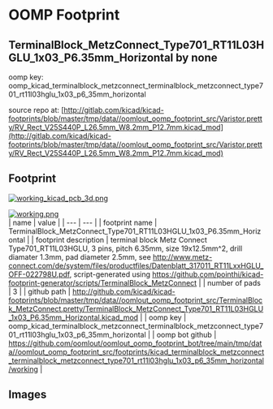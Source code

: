 # OOMP Footprint  
## TerminalBlock_MetzConnect_Type701_RT11L03HGLU_1x03_P6.35mm_Horizontal  by none  
  
oomp key: oomp_kicad_terminalblock_metzconnect_terminalblock_metzconnect_type701_rt11l03hglu_1x03_p6_35mm_horizontal  
  
source repo at: [http://gitlab.com/kicad/kicad-footprints/blob/master/tmp/data//oomlout_oomp_footprint_src/Varistor.pretty/RV_Rect_V25S440P_L26.5mm_W8.2mm_P12.7mm.kicad_mod](http://gitlab.com/kicad/kicad-footprints/blob/master/tmp/data//oomlout_oomp_footprint_src/Varistor.pretty/RV_Rect_V25S440P_L26.5mm_W8.2mm_P12.7mm.kicad_mod)  
## Footprint  
  
[![working_kicad_pcb_3d.png](working_kicad_pcb_3d_600.png)](working_kicad_pcb_3d.png)  
  
[![working.png](working_600.png)](working.png)  
| name | value | 
| --- | --- | 
| footprint name | TerminalBlock_MetzConnect_Type701_RT11L03HGLU_1x03_P6.35mm_Horizontal | 
| footprint description | terminal block Metz Connect Type701_RT11L03HGLU, 3 pins, pitch 6.35mm, size 19x12.5mm^2, drill diamater 1.3mm, pad diameter 2.5mm, see http://www.metz-connect.com/de/system/files/productfiles/Datenblatt_317011_RT11LxxHGLU_OFF-022798U.pdf, script-generated using https://github.com/pointhi/kicad-footprint-generator/scripts/TerminalBlock_MetzConnect | 
| number of pads | 3 | 
| github path | http://github.com/kicad/kicad-footprints/blob/master/tmp/data//oomlout_oomp_footprint_src/TerminalBlock_MetzConnect.pretty/TerminalBlock_MetzConnect_Type701_RT11L03HGLU_1x03_P6.35mm_Horizontal.kicad_mod | 
| oomp key | oomp_kicad_terminalblock_metzconnect_terminalblock_metzconnect_type701_rt11l03hglu_1x03_p6_35mm_horizontal | 
| oomp bot github | https://github.com/oomlout/oomlout_oomp_footprint_bot/tree/main/tmp/data//oomlout_oomp_footprint_src/footprints/kicad_terminalblock_metzconnect_terminalblock_metzconnect_type701_rt11l03hglu_1x03_p6_35mm_horizontal/working | 
## Images  
